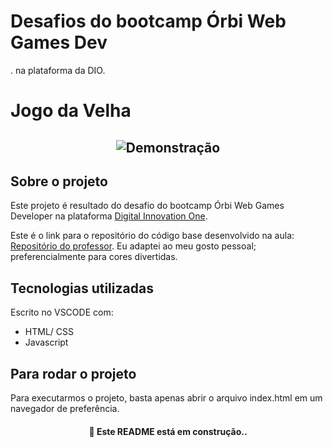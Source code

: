 # Desafios do bootcamp Órbi Web Games Dev
. na plataforma da DIO.



# Jogo da Velha

<h2 align="center">
<img alt='Demonstração' src='https://i.postimg.cc/dVnzKykk/jogo-Da-Velha-Demo.gif'>
</h2>
  
## Sobre o projeto

Este projeto é resultado do desafio do bootcamp Órbi Web Games Developer na plataforma [Digital Innovation One](https://www.dio.me).

Este é o link para o repositório do código base desenvolvido na aula: [Repositório do professor](https://github.com/ruschoni02/jogo-da-velha). Eu adaptei ao meu gosto pessoal; preferencialmente para cores divertidas.

## Tecnologias utilizadas

Escrito no VSCODE com:

- HTML/ CSS
- Javascript

## Para rodar o projeto

Para executarmos o projeto, basta apenas abrir o arquivo index.html em um navegador de preferência.



<h4 align='center'> &#128679 Este README está em construção.. </h4>

